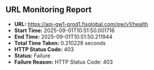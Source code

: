 ## URL Monitoring Report

- **URL:** https://api-gw1-prod1.fisglobal.com/gw/v1/health
- **Start Time:** 2025-09-01T10:51:50.001716
- **End Time:** 2025-09-01T10:51:50.211944
- **Total Time Taken:** 0.210228 seconds
- **HTTP Status Code:** 403
- **Status:** Failure
- **Failure Reason:** HTTP Status Code: 403
